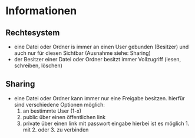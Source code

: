 # Informationen

## Rechtesystem

*   eine Datei oder Ordner is immer an einen User gebunden (Besitzer)
    und auch nur für diesen Sichtbar (Ausnahme siehe: Sharing)
*   der Besitzer einer Datei oder Ordner besitzt immer Vollzugriff (lesen, schreiben, löschen)

## Sharing

*   eine Datei oder Ordner kann immer nur eine Freigabe besitzen.
    hierfür sind verschiedene Optionen möglich:
    1.  an bestimmte User (1-x)
    2.  public über einen öffentlichen link
    3.  private über einen link mit passwort eingabe
        hierbei ist es möglich 1. mit 2. oder 3. zu verbinden
